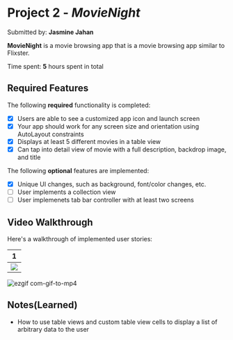 # Project 2 - *MovieNight*

Submitted by: **Jasmine Jahan**

**MovieNight** is a movie browsing app that is a movie browsing app similar to Flixster.

Time spent: **5** hours spent in total

## Required Features

The following **required** functionality is completed:

- [X] Users are able to see a customized app icon and launch screen
- [X] Your app should work for any screen size and orientation using AutoLayout constraints
- [X] Displays at least 5 different movies in a table view
- [X] Can tap into detail view of movie with a full description, backdrop image, and title
 
The following **optional** features are implemented:

- [X] Unique UI changes, such as background, font/color changes, etc.
- [ ] User implements a collection view
- [ ] User implemenets tab bar controller with at least two screens

## Video Walkthrough
Here's a walkthrough of implemented user stories:

1                          |
:-------------------------:|
![](https://i.imgur.com/XnBzCAb.gif)|

![ezgif com-gif-to-mp4](https://user-images.githubusercontent.com/70599040/222628202-e7f70440-d92b-403b-8e0f-b1563a9f80b3.gif)



## Notes(Learned)
* How to use table views and custom table view cells to display a list of arbitrary data to the user



